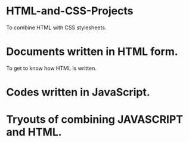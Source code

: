 # HTML-and-CSS-Projects
To combine HTML with CSS stylesheets. 
# Documents written in HTML form.
To get to know how HTML is written.
# Codes written in JavaScript.
# Tryouts of combining JAVASCRIPT and HTML. 
